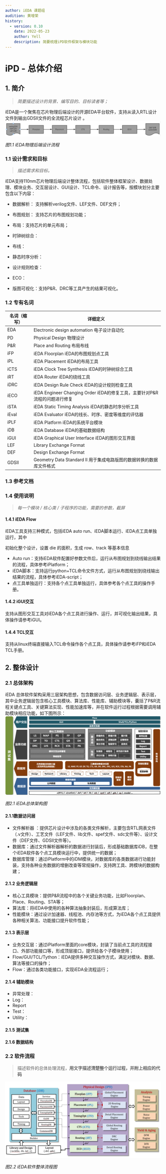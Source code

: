 ```yaml
---
author: iEDA 课题组
audition: 黄增荣
history:
  - version: 0.10
    date: 2022-05-23
    author: Yell
    description: 简要梳理iPD软件框架与模块功能
---
```


# iPD - 总体介绍

## 1. 简介

> *简要描述设计的背景、编写目的、目标读者等；*

iEDA是一个聚焦在芯片物理后端设计的开源EDA平台软件，支持从读入RTL设计文件到输出GDSII文件的全流程芯片设计 。
![图片.png](./iPD/fig.1.png)

*图1.1* *iEDA物理后端设计流程*

### 1.1 设计需求和目标

> *描述需求和目标。*

iEDA支持110nm芯片物理后端设计整体流程，包括软件整体框架设计、数据处理、模块业务、交互层设计、GUI设计、TCL命令、设计报告等，按模块划分主要包含以下内容：

* 数据解析： 支持解析verilog文件、LEF文件、DEF文件；
* 布图规划： 支持芯片的布图规划功能；

* 布局：支持芯片的单元布局；
* 时钟树综合：

* 布线：
* 静态时序分析：

* 设计规则检查：
* ECO：

* 版图可视化：支持P&R、DRC等工具产生的结果可视化。

### 1.2 专有名词

| **名词（缩写）** | **详细定义**                                                         |
| ---------------------- | -------------------------------------------------------------------------- |
| EDA                    | Electronic design automation  电子设计自动化                               |
| PD                     | Physical Design 物理设计                                                   |
| P&R                    | Place and Routing 布局布线                                                 |
| iFP                    | iEDA Floorplan iEDA的布图规划点工具                                        |
| iPL                    | iEDA Placement iEDA的布局工具                                              |
| iCTS                   | iEDA Clock Tree Synthesis iEDA的时钟树综合工具                             |
| iRT                    | iEDA Router iEDA的绕线工具                                                 |
| iDRC                   | iEDA  Design Rule Check iEDA的设计规则检查工具                             |
| iECO                   | iEDA Engineer Changing Order iEDA的修复工具，主要针对P&R流程的问题进行修复 |
| iSTA                   | iEDA Static  Timing Analysis iEDA的静态时序分析工具                        |
| iEval                  | iEDA Evaluator iEDA的线长、时序、密度等维度的评估器                        |
| iPLF                   | iEDA Platform iEDA的系统平台模块                                           |
| iDB                    | iEDA Database iEDA的基础数据结构                                           |
| iGUI                   | iEDA Graphical User Interface iEDA的图形交互界面                           |
| LEF                    | Library Exchange Format                                                    |
| DEF                    | Design Exchange Format                                                     |
| GDSII                  | Geometry Data Standard II 用于集成电路版图的数据转换的数据库文件格式       |

### 1.3 参考文档

### 1.4 使用说明

> *每一个模块*  */*  *核心类*  */* *子程序的功能，需要的参数，截屏*

#### 1.4.1 iEDA Flow

iEDA工具支持三种模式，包括iEDA auto run、iEDA脚本运行、iEDA点工具单独运行，其中

初始化整个设计，设置 die 的面积，生成 row、track 等基本信息

* Auto run：支持iEDA软件配置好参数文件后，运行从布图规划到绕线输出结果的流程，具体参考iPlatform；
* iEDA脚本：支持运行python+TCL命令文件方式，运行从布图规划到绕线输出结果的流程，具体参考iEDA-script；
* 点工具单独运行：支持各个点工具单独运行，具体参考各个点工具的操作手册。

#### 1.4.2 iGUI交互

支持从图形交互工具对iEDA各个点工具进行操作、运行，并可视化输出结果，具体操作请参考iGUI。

#### 1.4.4 TCL交互

支持从linux终端直接输入TCL命令操作各个点工具，具体操作请参考iFP和iEDA TCL手册。

## 2. 整体设计

### 2.1 总体架构

iEDA 总体软件架构采用三层架构思想，包含数据访问层、业务逻辑层、表示层，其中业务逻辑层包含核心工具模块、算法库、性能库、辅助模块等，囊括了P&R流程关键点工具、关键算法实现、性能加速库等，并在软件运行过程根据需要调用辅助模块相应功能，如下图所示：
![图片.png](./iPD/fig.2.png)

*图2.1 iEDA总体架构图*

#### 2.1.1数据访问层

* 文件解析器 ：提供芯片设计中涉及的各类文件解析，主要包含RTL网表文件（.v文件）、工艺文件（LEF文件、lib文件、spef文件、sdc文件等）、设计文件（DEF文件、GDSII文件等）。
* 数据库：通过文件解析器解析的数据进行封装后，形成基础数据库iDB，在整个iEDA软件各个点工具模块运行中，提供统一的数据；
* 数据库管理：通过iPlatform中的iDM模块，对数据库的各类数据进行功能封装，支持各种业务数据的增删改查等常规操作，支持跨工具、跨模块的数据构建；

#### 2.1.2 业务逻辑层

* 核心工具模块：提供P&R流程中的各个关键业务功能，比如Floorplan、Place、Routing、STA等；
* 算法库：将iEDA中使用的各种算法抽象封装后，形成算法库；
* 性能模块：通过设计加速器、线程池、内存池等方式，为iEDA各个点工具提供各种相关算法、功能接口提升软件性能；

#### 2.1.3 表示层

* 业务交互层：通过iPlatform里面的core模块，封装了当前点工具的流程接口、外部功能接口等，形成顶层接口，提供给各个子模块使用；
* Flow/GUI/TCL/Tython：iEDA提供多种交互操作方式，满足对模块、数据、算法等接口的操作；
* Flow：通过各类功能接口，实现iEDA全流程运行；

#### 2.1.4 辅助模块

* 异常处理：
* Log：
* Report
* Test：
* Utility：

#### 2.1.5 测试集

#### 2.1.6 数据结构

### 2.2 软件流程

> 描述软件的总体处理流程，**用文字描述清楚整个运行过程，并附上相应的代码**

![图片.png](./iPD/fig.3.png)

*图2.2 iEDA软件整体流程图*
